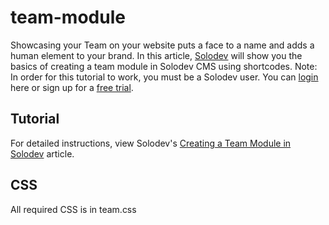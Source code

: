 # team-module
Showcasing your Team on your website puts a face to a name and adds a human element to your brand. In this article, [Solodev](https://www.solodev.com/) will show you the basics of creating a team module in Solodev CMS using shortcodes. Note: In order for this tutorial to work, you must be a Solodev user. You can [login](https://www.solodev.com/login.stml) here or sign up for a [free trial](https://www.solodev.com/free-trial/).

## Tutorial

For detailed instructions, view Solodev's [Creating a Team Module in Solodev](https://www.solodev.com/blog/web-design/creating-a-team-module-with-solodev.stml) article.

## CSS

All required CSS is in team.css


